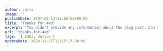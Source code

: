 ```yaml
---
author: chris
image: ''
publishDate: 2007-02-13T11:00:00+00:00
title: "Thanks for 4wd"
excerpt: "You didn't provide any information about the blog post. Can you please provide more details for me to accurately generate a meta description?"
url: 'thanks-for-4wd'
tags:  [ 240z, datsun ] 
updateDate: 2024-11-15T12:15:17-06:00
---
```



